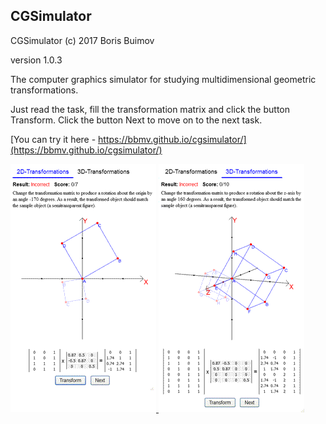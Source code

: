 ## CGSimulator
CGSimulator (c) 2017 Boris Buimov

version 1.0.3

The computer graphics simulator for studying multidimensional geometric transformations.

Just read the task, fill the transformation matrix and click the button Transform. 
Click the button Next to move on to the next task.

[You can try it here - https://bbmv.github.io/cgsimulator/](https://bbmv.github.io/cgsimulator/)

[
![2-D Transformations](https://github.com/bbmv/bbmv.github.io/raw/master/cgsimulator/images/2d.png)
![3-D Transformations](https://github.com/bbmv/bbmv.github.io/raw/master/cgsimulator/images/3d.png)
](https://bbmv.github.io/cgsimulator/)

